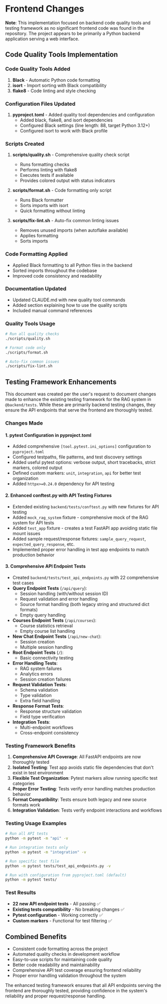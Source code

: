 # Frontend Changes

**Note**: This implementation focused on backend code quality tools and testing framework as no significant frontend code was found in the repository. The project appears to be primarily a Python backend application serving a web interface.

## Code Quality Tools Implementation

### Code Quality Tools Added
1. **Black** - Automatic Python code formatting
2. **isort** - Import sorting with Black compatibility
3. **flake8** - Code linting and style checking

### Configuration Files Updated
1. **pyproject.toml** - Added quality tool dependencies and configuration
   - Added black, flake8, and isort dependencies
   - Configured Black settings (line length: 88, target Python 3.12+)
   - Configured isort to work with Black profile

### Scripts Created
1. **scripts/quality.sh** - Comprehensive quality check script
   - Runs formatting checks
   - Performs linting with flake8
   - Executes tests if available
   - Provides colored output with status indicators

2. **scripts/format.sh** - Code formatting only script
   - Runs Black formatter
   - Sorts imports with isort
   - Quick formatting without linting

3. **scripts/fix-lint.sh** - Auto-fix common linting issues
   - Removes unused imports (when autoflake available)
   - Applies formatting
   - Sorts imports

### Code Formatting Applied
- Applied Black formatting to all Python files in the backend
- Sorted imports throughout the codebase
- Improved code consistency and readability

### Documentation Updated
- Updated CLAUDE.md with new quality tool commands
- Added section explaining how to use the quality scripts
- Included manual command references

### Quality Tools Usage

```bash
# Run all quality checks
./scripts/quality.sh

# Format code only
./scripts/format.sh

# Auto-fix common issues
./scripts/fix-lint.sh
```

## Testing Framework Enhancements

This document was created per the user's request to document changes made to enhance the existing testing framework for the RAG system in `@backend/tests`. While these are primarily backend testing changes, they ensure the API endpoints that serve the frontend are thoroughly tested.

### Changes Made

#### 1. **pytest Configuration in pyproject.toml** 
- Added comprehensive `[tool.pytest.ini_options]` configuration to `pyproject.toml`
- Configured testpaths, file patterns, and test discovery settings
- Added useful pytest options: verbose output, short tracebacks, strict markers, colored output
- Defined custom markers: `unit`, `integration`, `api` for better test organization
- Added `httpx>=0.24.0` dependency for API testing

#### 2. **Enhanced conftest.py with API Testing Fixtures**
- Extended existing `backend/tests/conftest.py` with new fixtures for API testing
- Added `mock_rag_system` fixture - comprehensive mock of the RAG system for API tests
- Added `test_app` fixture - creates a test FastAPI app avoiding static file mount issues
- Added sample request/response fixtures: `sample_query_request`, `expected_query_response`, etc.
- Implemented proper error handling in test app endpoints to match production behavior

#### 3. **Comprehensive API Endpoint Tests**
- Created `backend/tests/test_api_endpoints.py` with 22 comprehensive test cases
- **Query Endpoint Tests** (`/api/query`):
  - Session handling (with/without session ID)
  - Request validation and error handling
  - Source format handling (both legacy string and structured dict formats)
  - Empty query handling
- **Courses Endpoint Tests** (`/api/courses`):
  - Course statistics retrieval
  - Empty course list handling
- **New Chat Endpoint Tests** (`/api/new-chat`):
  - Session creation
  - Multiple session handling
- **Root Endpoint Tests** (`/`):
  - Basic connectivity testing
- **Error Handling Tests**:
  - RAG system failures
  - Analytics errors
  - Session creation failures
- **Request Validation Tests**:
  - Schema validation
  - Type validation
  - Extra field handling
- **Response Format Tests**:
  - Response structure validation
  - Field type verification
- **Integration Tests**:
  - Multi-endpoint workflows
  - Cross-endpoint consistency

### Testing Framework Benefits

1. **Comprehensive API Coverage**: All FastAPI endpoints are now thoroughly tested
2. **Isolated Testing**: Test app avoids static file dependencies that don't exist in test environment
3. **Flexible Test Organization**: Pytest markers allow running specific test categories
4. **Proper Error Testing**: Tests verify error handling matches production behavior
5. **Format Compatibility**: Tests ensure both legacy and new source formats work
6. **Integration Validation**: Tests verify endpoint interactions and workflows

### Testing Usage Examples

```bash
# Run all API tests
python -m pytest -m "api" -v

# Run integration tests only
python -m pytest -m "integration" -v

# Run specific test file
python -m pytest tests/test_api_endpoints.py -v

# Run with configuration from pyproject.toml (default)
python -m pytest tests/
```

### Test Results

- **22 new API endpoint tests** - All passing ✅
- **Existing tests compatibility** - No breaking changes ✅
- **Pytest configuration** - Working correctly ✅
- **Custom markers** - Functional for test filtering ✅

## Combined Benefits
- Consistent code formatting across the project
- Automated quality checks in development workflow
- Easy-to-use scripts for maintaining code quality
- Better code readability and maintainability
- Comprehensive API test coverage ensuring frontend reliability
- Proper error handling validation throughout the system

The enhanced testing framework ensures that all API endpoints serving the frontend are thoroughly tested, providing confidence in the system's reliability and proper request/response handling.
